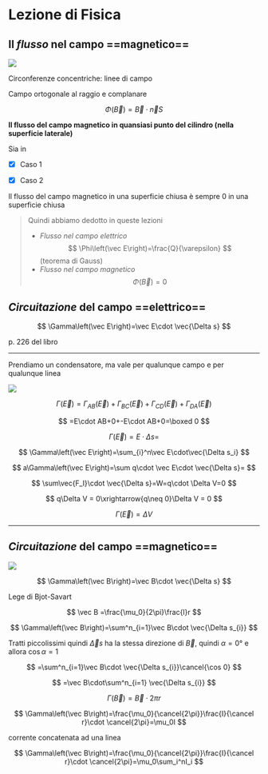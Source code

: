 # Lezione di Fisica


## Il _flusso_ nel campo ==magnetico==

![](https://i.imgur.com/jCGaSL3.jpg)

Circonferenze concentriche: linee di campo


Campo ortogonale al raggio e complanare


$$
\Phi\left(\vec B\right)=\vec B \cdot \vec n S
$$


**Il flusso del campo magnetico in quansiasi punto del cilindro (nella superficie laterale)**

Sia in 

 - [x] Caso 1
 - [x] Caso 2


Il flusso del campo magnetico in una superficie chiusa è sempre 0 in una superficie chiusa



> Quindi abbiamo dedotto in queste lezioni
>*  _Flusso nel campo elettrico_
> $$
> \Phi\left(\vec E\right)=\frac{Q}{\varepsilon}
> $$ (teorema di Gauss)
> * _Flusso nel campo magnetico_
> $$
> \Phi\left(\vec B\right)=0
> $$

## _Circuitazione_ del campo ==elettrico==

$$
\Gamma\left(\vec E\right)=\vec E\cdot \vec{\Delta s}
$$

p. 226 del libro

---

Prendiamo un condensatore, ma vale per qualunque campo e per qualunque linea

![](https://i.imgur.com/uSZPwN4.jpg)

$$
\Gamma\left(\vec E\right)=\Gamma_{AB}\left(\vec E\right)+\Gamma_{BC}\left(\vec E\right)+\Gamma_{CD}\left(\vec E\right)+\Gamma_{DA}\left(\vec E\right)
$$

$$
=E\cdot AB+0+-E\cdot AB+0=\boxed 0
$$


$$
\Gamma\left(\vec E\right)=E\cdot \Delta s=
$$


$$
\Gamma\left(\vec E\right)=\sum_{i}^n\vec E\cdot\vec{\Delta s_i}
$$


$$
a\Gamma\left(\vec E\right)=\sum q\cdot \vec E\cdot \vec{\Delta s}=
$$

$$
\sum\vec{F_I}\cdot \vec{\Delta s}=W=q\cdot \Delta V=0
$$


$$
q\Delta V = 0\xrightarrow{q\neq 0}\Delta V = 0 
$$


$$
\Gamma\left(\vec E\right)=\Delta V
$$


---

## _Circuitazione_ del campo ==magnetico==

![](https://i.imgur.com/jPTmeQr.jpg)

$$
\Gamma\left(\vec B\right)=\vec B\cdot \vec{\Delta s}
$$

Lege di Bjot-Savart


$$
\vec B =\frac{\mu_0}{2\pi}\frac{I}r
$$

$$
\Gamma\left(\vec B\right)=\sum^n_{i=1}\vec B\cdot \vec{\Delta s_{i}}
$$


Tratti piccolissimi quindi $\vec \Delta s$ ha la stessa direzione di $\vec B$, quindi $\alpha = 0°$ e allora $\cos \alpha = 1$

$$
=\sum^n_{i=1}\vec B\cdot \vec{\Delta s_{i}}\cancel{\cos 0}
$$

$$
=\vec B\cdot\sum^n_{i=1} \vec{\Delta s_{i}}
$$

$$
\Gamma\left(\vec B\right)=\vec B\cdot2\pi r
$$

$$
\Gamma\left(\vec B\right)=\frac{\mu_0}{\cancel{2\pi}}\frac{I}{\cancel r}\cdot \cancel{2\pi}=\mu_0I
$$

corrente concatenata ad una linea

$$
\Gamma\left(\vec B\right)=\frac{\mu_0}{\cancel{2\pi}}\frac{I}{\cancel r}\cdot \cancel{2\pi}=\mu_0\sum_i^nI_i
$$
<!--stackedit_data:
eyJoaXN0b3J5IjpbMTE0MDkwMDUxNywyMjgzNDc5NDQsNTM2Mz
MzMjMzLC03Nzg2Mzk0NzVdfQ==
-->